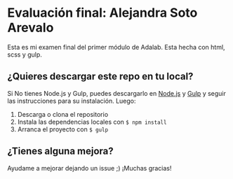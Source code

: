 # Evaluación final: Alejandra Soto Arevalo
Esta es mi examen final del primer módulo de Adalab. Esta hecha con html, scss y gulp.

## ¿Quieres descargar este repo en tu local?
Si No tienes Node.js y Gulp, puedes descargarlo en [Node.js](https://nodejs.org/) y [Gulp](https://gulpjs.com) y seguir las instrucciones para su instalación. Luego:
1. Descarga o clona el repositorio
2. Instala las dependencias locales con `$ npm install`
3. Arranca el proyecto con `$ gulp`

## ¿Tienes alguna mejora?
Ayudame a mejorar dejando un issue ;) ¡Muchas gracias!
